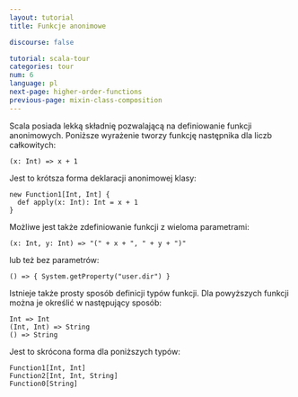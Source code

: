 ```yaml
---
layout: tutorial
title: Funkcje anonimowe

discourse: false

tutorial: scala-tour
categories: tour
num: 6
language: pl
next-page: higher-order-functions
previous-page: mixin-class-composition
---
```


Scala posiada lekką składnię pozwalającą na definiowanie funkcji anonimowych. Poniższe wyrażenie tworzy funkcję następnika dla liczb całkowitych:

```tut
(x: Int) => x + 1
```

Jest to krótsza forma deklaracji anonimowej klasy:

```tut
new Function1[Int, Int] {
  def apply(x: Int): Int = x + 1
}
```

Możliwe jest także zdefiniowanie funkcji z wieloma parametrami:

```tut
(x: Int, y: Int) => "(" + x + ", " + y + ")"
```

lub też bez parametrów:

```tut
() => { System.getProperty("user.dir") }
```

Istnieje także prosty sposób definicji typów funkcji. Dla powyższych funkcji można je określić w następujący sposób:

```
Int => Int
(Int, Int) => String
() => String
```

Jest to skrócona forma dla poniższych typów:

```
Function1[Int, Int]
Function2[Int, Int, String]
Function0[String]
```
